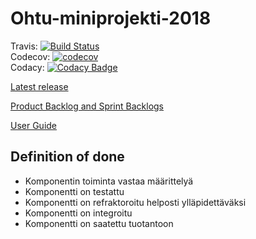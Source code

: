 # Ohtu-miniprojekti-2018

Travis: [![Build Status](https://travis-ci.org/Rsl1122/Ohtu-miniprojekti-2018.svg?branch=master)](https://travis-ci.org/Rsl1122/Ohtu-miniprojekti-2018)  
Codecov: [![codecov](https://codecov.io/gh/Rsl1122/Ohtu-miniprojekti-2018/branch/master/graph/badge.svg)](https://codecov.io/gh/Rsl1122/Ohtu-miniprojekti-2018)  
Codacy: [![Codacy Badge](https://api.codacy.com/project/badge/Grade/0a82fe54e04f45f2ba2b97a5ab7e6c8b)](https://www.codacy.com/app/AnAnRiMiVi/Ohtu-miniprojekti-2018?utm_source=github.com&amp;utm_medium=referral&amp;utm_content=Rsl1122/Ohtu-miniprojekti-2018&amp;utm_campaign=Badge_Grade)

[Latest release](https://github.com/Rsl1122/Ohtu-miniprojekti-2018/releases/latest)

[Product Backlog and Sprint Backlogs](https://docs.google.com/spreadsheets/d/1Hh63WBl7Jm-nLXs4tSZQd8toW1HmXVGl8d5n0MAYEQU/edit?usp=sharing)

[User Guide](https://github.com/Rsl1122/Ohtu-miniprojekti-2018/tree/master/documentation/user_guide.md)

## Definition of done
- Komponentin toiminta vastaa määrittelyä
- Komponentti on testattu
- Komponentti on refraktoroitu helposti ylläpidettäväksi
- Komponentti on integroitu
- Komponentti on saatettu tuotantoon

